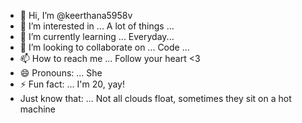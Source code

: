 - 👋 Hi, I’m @keerthana5958v     
- 👀 I’m interested in ... A lot of things ...   
- 🌱 I’m currently learning ... Everyday...         
- 💞️ I’m looking to collaborate on ... Code ...      
- 📫 How to reach me ... Follow your heart <3         
- 😄 Pronouns: ... She  
- ⚡ Fun fact: ... I'm 20, yay!          
- Just know that: ... Not all clouds float, sometimes they sit on a hot machine    
 
<!--- 
keerthana5958v/keerthana5958v is a ✨ special ✨ repository because its `README.md` (this file) appears on your GitHub profile.
You can click the Preview link to take a look at your changes.
--->
